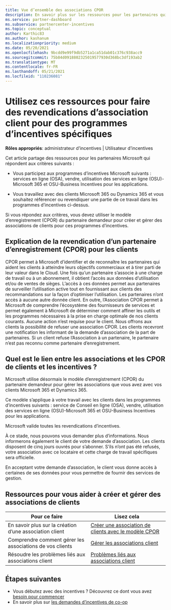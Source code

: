 ```yaml
---
title: Vue d’ensemble des associations CPOR
description: En savoir plus sur les ressources pour les partenaires qui ont besoin d’associer les clients à des programmes d’incentives spécifiques par le biais du modèle d’enregistrement (CPOR) du partenaire demandeur.
ms.service: partner-dashboard
ms.subservice: partnercenter-incentives
ms.topic: conceptual
author: Karthic83
ms.author: kashanum
ms.localizationpriority: medium
ms.date: 05/20/2021
ms.openlocfilehash: 9bcdd9e99f9db5271a1ca51dab01c376c938acc9
ms.sourcegitcommit: 75b84d0918802325019577930d368bc3df193ab2
ms.translationtype: MT
ms.contentlocale: fr-FR
ms.lasthandoff: 05/21/2021
ms.locfileid: "110236081"
---
```

# <a name="use-these-resources-to-make-customer-association-claims-for-specific-incentives-programs"></a>Utilisez ces ressources pour faire des revendications d’association client pour des programmes d’incentives spécifiques

**Rôles appropriés**: administrateur d’incentives | Utilisateur d’incentives

Cet article partage des ressources pour les partenaires Microsoft qui répondent aux critères suivants :

- Vous participez aux programmes d’incentives Microsoft suivants : services en ligne (OSA), vendre, utilisation des services en ligne (OSU)-Microsoft 365 et OSU-Business Incentives pour les applications.

- Vous travaillez avec des clients Microsoft 365 ou Dynamics 365 et vous souhaitez référencer ou revendiquer une partie de ce travail dans les programmes d’incentives ci-dessus.

Si vous répondez aux critères, vous devez utiliser le modèle d’enregistrement (CPOR) du partenaire demandeur pour créer et gérer des associations de clients pour ces programmes d’incentives.

## <a name="explaining-claiming-partner-of-record-cpor-to-customers"></a>Explication de la revendication d’un partenaire d’enregistrement (CPOR) pour les clients

CPOR permet à Microsoft d’identifier et de reconnaître les partenaires qui aident les clients à atteindre leurs objectifs commerciaux et à tirer parti de leur valeur dans le Cloud. Une fois qu’un partenaire s’associe à une charge de travail ou à un abonnement, il obtient l’accès aux données d’utilisation et/ou de ventes de sièges. L’accès à ces données permet aux partenaires de surveiller l’utilisation active tout en fournissant aux clients des recommandations sur la façon d’optimiser l’utilisation. Les partenaires n’ont accès à aucune autre donnée client. En outre, l’Association CPOR permet à Microsoft de comprendre l’écosystème des fournisseurs de services et permet également à Microsoft de déterminer comment affiner les outils et les programmes nécessaires à la prise en charge optimale de nos clients courants. Aucune action n’est requise pour le client. Nous offrons aux clients la possibilité de refuser une association CPOR. Les clients recevront une notification les informant de la demande d’association de la part de partenaires. Si un client refuse l’Association à un partenaire, le partenaire n’est pas reconnu comme partenaire d’enregistrement.

## <a name="how-do-customer-associations-and-cpor-relate-to-incentives"></a>Quel est le lien entre les associations et les CPOR de clients et les incentives ?

Microsoft utilise désormais le modèle d’enregistrement (CPOR) du partenaire demandeur pour gérer les associations que vous avez avec vos clients Microsoft 365 et Dynamics 365.

Ce modèle s’applique à votre travail avec les clients dans les programmes d’incentives suivants : service de Conseil en ligne (OSA), vendre, utilisation des services en ligne (OSU)-Microsoft 365 et OSU-Business Incentives pour les applications.

Microsoft valide toutes les revendications d’incentives.

À ce stade, nous pouvons vous demander plus d’informations. Nous informerons également le client de votre demande d’association. Les clients disposent de cinq jours ouvrés pour s’abonner. S’ils n’ont pas été refusés, votre association avec ce locataire et cette charge de travail spécifiques sera officielle.

En acceptant votre demande d’association, le client vous donne accès à certaines de ses données pour vous permettre de fournir des services de gestion. 

## <a name="resources-to-help-you-create-and-manage-customer-associations"></a>Ressources pour vous aider à créer et gérer des associations de clients


|  **Pour ce faire**  |  **Lisez cela**  |
|--------------|-----------|
| En savoir plus sur la création d’une association client  | [Créer une association de clients avec le modèle CPOR](submit-osa-claim.md)  |
|Comprendre comment gérer les associations de vos clients  | [Gérer les associations client](incentives-manage-customer-associations.md)  |
|Résoudre les problèmes liés aux associations client  | [Problèmes liés aux associations client](incentives-customer-association-issues.md)  |

## <a name="next-steps"></a>Étapes suivantes

- Vous débutez avec des incentives ? Découvrez ce dont vous avez [besoin pour commencer](incentives-get-started-intro.md)
- En savoir plus sur [les demandes d’incentives de co-op](claims-overview.md)
